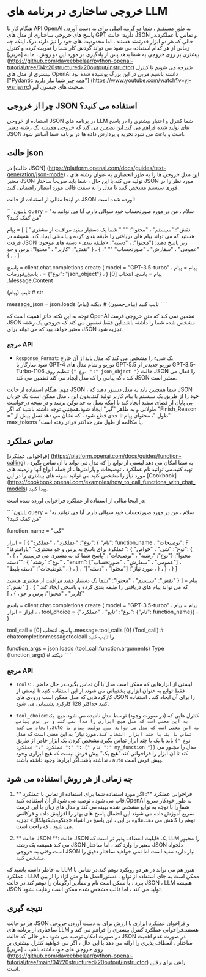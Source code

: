 # خروجی ساختاری در برنامه های LLM

هنگام کار با API OpenAI به طور مستقیم ، شما دو گزینه اصلی برای به دست آوردن پاسخ های خروجی ساختاری از مدل های GPT دارید: حالت JSON و تماس با عملکرد.در حالی که هر دو ابزار قدرتمند هستند ، اما محدودیت های خود را نیز دارند.درک اینکه چه زمانی از هر کدام استفاده می شود می تواند گردش کار شما را تقویت کرده و کنترل بیشتری بر روی خروجی به شما بدهد.پس از یادگیری در مورد این دو روش ، ما به [مربی] (https://github.com/daveebbelaar/python-openai-tutorial/tree/04٪20structured٪20output/instructor) شیرجه می شویم تا کنترل بیشتری از مدل های OpenAi داشته باشیم.مربی در این بزرگ پوشیده شده بود ["Pydantic همه چیز شما نیاز دارید"] (https://www.youtube.com/watch؟v=yj-wsrjwrrc) صحبت های جیسون لیو.

## چرا از خروجی JSON استفاده می کنید؟

استفاده از خروجی JSON در برنامه های LLM شما کنترل و اعتبار بیشتری را در پاسخ های تولید شده فراهم می کند.این تضمین می کند که خروجی همیشه یک رشته معتبر JSON است و باعث می شود تجزیه و پردازش داده ها در برنامه شما آسانتر شود.

## حالت json

در [حالت JSON] (https://platform.openai.com/docs/guides/text-generation/json-mode) ، این مدل خروجی ها را به طور انحصاری به عنوان رشته های معتبر JSON تولید می کند.با این حال ، شما باید صریحاً ساختار JSON مورد نظر را در فوری سیستم مشخص کنید تا مدل را به سمت قالب مورد انتظار راهنمایی کنید.

در اینجا مثالی از استفاده از حالت JSON آورده شده است:

`` `پایتون
query = "سلام ، من در مورد صورتحساب خود سوالی دارم. آیا می توانید به من کمک کنید؟"

پیام = [
{
"نقش": "سیستم" ،
"محتوا": "" "
شما یک دستیار مفید مراقبت از مشتری هستید که می تواند پیام های دریافتی را طبقه بندی کرده و پاسخی ایجاد کند.
همیشه در فرمت JSON زیر پاسخ دهید: {"محتوا": <Pensponse> ، "دسته": <طبقه بندی>
دسته های موجود: "عمومی" ، "سفارش" ، "صورتحساب"
"" "،
} ،
{
"نقش": "کاربر" ،
"محتوا": پرس و جو ،
} ،
]

پاسخ = client.chat.completions.create (
model = "GPT-3.5-turbo" ،
پیام = پیام ،
پاسخ_فورمات = {"نوع": "json_object"} ،
)
پیام = پاسخ. انتخاب [0] .Message.Content

تایپ (پیام) # str

message_json = json.loads (پیام)
تایپ کنید (پیام_جسون) # دیکته
`` `

توجه به این نکته حائز اهمیت است که OpenAI تضمین نمی کند که متن خروجی فرمت JSON مشخص شده شما را داشته باشد.این فقط تضمین می کند که خروجی یک رشته معتبر خواهد بود که می تواند برای JSON تجزیه شود.

### مرجع API

- `Response_Format`: یک شیء را مشخص می کند که مدل باید از آن خارج شود.سازگار با GPT-4 توربو و تمام مدل های GPT-5.5 توربو جدیدتر از GPT-3.5-Turbo-1106.تنظیم روی `{" نوع ":" json_object "}` حالت JSON را فعال می کند ، که پیامی را که مدل ایجاد می کند تضمین می کند JSON معتبر است.

مهم: هنگام استفاده از حالت JSON ، شما همچنین باید به مدل دستور دهید که JSON خود را از طریق یک سیستم یا پیام کاربر تولید کند.بدون این ، مدل ممکن است یک جریان بی پایان از فضای سفید ایجاد کند تا اینکه نسل به حد توکن برسد و در نتیجه درخواست طولانی و به ظاهر "گیر" ایجاد شود.همچنین توجه داشته باشید که اگر "Finish_Reason =" طول "، محتوای پیام تا حدی قطع شود ، که نشان می دهد نسل بیش از" max_tokens "یا مکالمه از طول متن حداکثر فراتر رفته است.

## تماس عملکرد

[فراخوانی عملکرد] (https://platform.openai.com/docs/guides/function-calling) به شما امکان می دهد لیستی از توابع را که مدل می تواند با آن تماس بگیرد ، تهیه کنید.می توانید نام عملکرد ، توضیحات و پارامترها ، از جمله انواع آنها و زمینه های مورد نیاز را مشخص کنید.می توانید نمونه های بیشتری را در این [Cookbook] (https://cookbook.openai.com/examples/how_to_call_functions_with_chat_models) پیدا کنید.

در اینجا مثالی از استفاده از عملکرد فراخوانی آورده شده است:

`` `پایتون
query = "سلام ، من در مورد صورتحساب خود سوالی دارم. آیا می توانید به من کمک کنید؟"

function_name = "گپ"

ابزار = [
{
"نوع": "عملکرد" ،
"عملکرد": {
"نام": function_name ،
"توضیحات": F "عملکرد برای پاسخ به پرس و جو مشتری."
"پارامترها": {
"نوع": "شی" ،
"خواص": {
"محتوا": {"نوع": "رشته" ،
"توضیحات": "پاسخ شما که به مشتری می فرستیم." ،
} ،
"دسته": {
"نوع": "رشته" ،
"enum": ["عمومی" ، "سفارش" ، "صورتحساب"] ،
"توضیحات": "دسته بلیط." ،
} ،
} ،
"مورد نیاز": ["محتوا" ، "دسته"] ،
} ،
} ،
}
]

پیام = [
{
"نقش": "سیستم" ،
"محتوا": "شما یک دستیار مفید مراقبت از مشتری هستید که می تواند پیام های دریافتی را طبقه بندی کرده و پاسخی ایجاد کند."
} ،
{
"نقش": "کاربر" ،
"محتوا": پرس و جو ،
} ،
]

پاسخ = client.chat.completions.create (
model = "GPT-3.5-turbo" ،
پیام = پیام ،
ابزار = ابزار ،
tool_choice = {"نوع": "تابع" ، "عملکرد": {"نام": function_name}} ،
)

tool_call = پاسخ. انتخاب [0] .message.tool_calls [0]
(Tool_call) # chatcompletionmessagetoolcall را تایپ کنید

function_args = json.loads (tool_call.function.arguments)
Type (function_args) # دیکته
`` `

### مرجع API

- `Tools`: لیستی از ابزارهایی که ممکن است مدل با آن تماس بگیرد.در حال حاضر ، فقط توابع به عنوان ابزاری پشتیبانی می شوند.از این استفاده کنید تا لیستی از کارکردهایی که مدل ممکن است ورودی های JSON را برای آن ایجاد کند ، استفاده کنید.حداکثر 128 کارکرد پشتیبانی می شود.

- `tool_choice`: کنترل هایی که (در صورت وجود) توسط مدل نامیده می شود.`هیچ یک به این معنی است که مدل هیچ ابزاری را صدا نمی کند و در عوض پیامی ایجاد می کند.`auto` به این معنی است که مدل می تواند بین تولید پیام یا تماس با یک یا چند ابزار انتخاب کند.`مورد نیاز" به این معنی است که مدل باید با یک یا چند ابزار تماس بگیرد.مشخص کردن یک ابزار خاص از طریق `{" نوع ":" عملکرد "،" عملکرد ": {" نام ":" my_function "}}` مدل را مجبور می کند تا آن ابزار را فراخوانی کند."هیچ یک" پیش فرض نیست که هیچ ابزاری وجود نداشته باشد.اگر ابزارها وجود داشته باشند ، `auto` پیش فرض است.

## چه زمانی از هر روش استفاده می شود

1. ** فراخوانی عملکرد **: اگر مورد استفاده شما برای استفاده از تماس با عملکرد قاب می شود ، توصیه می شود از آن استفاده کنید.OpenAI به طور خودکار سریع شما را با توجه به توابع مشخص شده بهینه می کند و مدل های زبان با این فرمت سریع آموزش داده می شوند.این احتمال پاسخ های بهتر را افزایش داده و فرکانس توهم را کاهش می دهد.علاوه بر این ، این پاسخ در اشیاء «چتکومپتیکتولکال» تجزیه می شود ، که راحت است.

2. ** حالت JSON **: حالت JSON یک قابلیت انعطاف پذیر تر است که LLM را مجبور می کند همیشه یک رشته JSON معتبر را وارد کند ، اما ساختار JSON دلخواه است.وقتی به خروجی JSON نیاز دارید مفید است اما نمی خواهید ساختار دقیق را مشخص کنید.

به خاطر داشته باشید که LLM هنوز هم می تواند در هر دو رویکرد توهم کند.در تماس با عملکرد ، LLM ممکن است به جای استفاده از توابع ، دستورالعمل ها و متن آزاد را از بین ببرد ، یا ممکن است نام و مقادیر آرگومان را توهم کند.در حالت JSON ، LLM همیشه JSON تولید می کند ، اما قالب مشخص شده ممکن است رعایت نشود.

## نتیجه گیری

هر دو حالت JSON و فراخوان عملکرد ابزاری با ارزش برای به دست آوردن خروجی ساختاری از برنامه های LLM هستند.فراخوانی عملکرد کنترل بیشتری را فراهم می کند و در صورت امکان توصیه می شود ، در حالی که حالت JSON در صورت عدم اهمیت ساختار ، انعطاف پذیری را ارائه می دهد.با این حال ، اگر می خواهید کنترل بیشتری بر روی خروجی های خود داشته باشید ، [مربی] (https://github.com/daveebbelaar/python-openai-tutorial/tree/main/04٪20structured٪20output/instructor) راهی برای رفتن است.